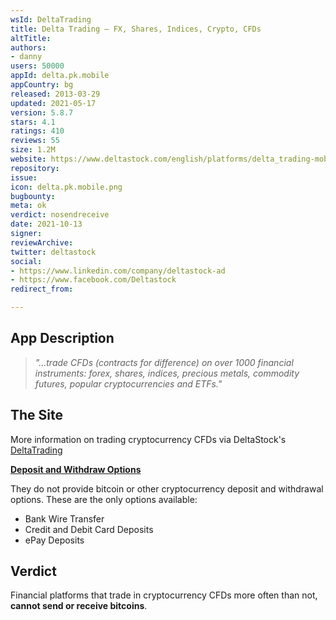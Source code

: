 ```yaml
---
wsId: DeltaTrading
title: Delta Trading – FX, Shares, Indices, Crypto, CFDs
altTitle: 
authors:
- danny
users: 50000
appId: delta.pk.mobile
appCountry: bg
released: 2013-03-29
updated: 2021-05-17
version: 5.8.7
stars: 4.1
ratings: 410
reviews: 55
size: 1.2M
website: https://www.deltastock.com/english/platforms/delta_trading-mobile.asp
repository: 
issue: 
icon: delta.pk.mobile.png
bugbounty: 
meta: ok
verdict: nosendreceive
date: 2021-10-13
signer: 
reviewArchive: 
twitter: deltastock
social:
- https://www.linkedin.com/company/deltastock-ad
- https://www.facebook.com/Deltastock
redirect_from: 

---
```


## App Description

> _"...trade CFDs (contracts for difference) on over 1000 financial instruments: forex, shares, indices, precious metals, commodity futures, popular cryptocurrencies and ETFs."_

## The Site

More information on trading cryptocurrency CFDs via DeltaStock's [DeltaTrading](https://www.deltastock.com/english/instruments/cfd-cryptocurrencies.asp)

[**Deposit and Withdraw Options**](https://www.deltastock.com/english/my-account/deposit-withdraw.asp)

They do not provide bitcoin or other cryptocurrency deposit and withdrawal options. These are the only options available:

- Bank Wire Transfer
- Credit and Debit Card Deposits
- ePay Deposits

## Verdict

Financial platforms that trade in cryptocurrency CFDs more often than not, **cannot send or receive bitcoins**.

